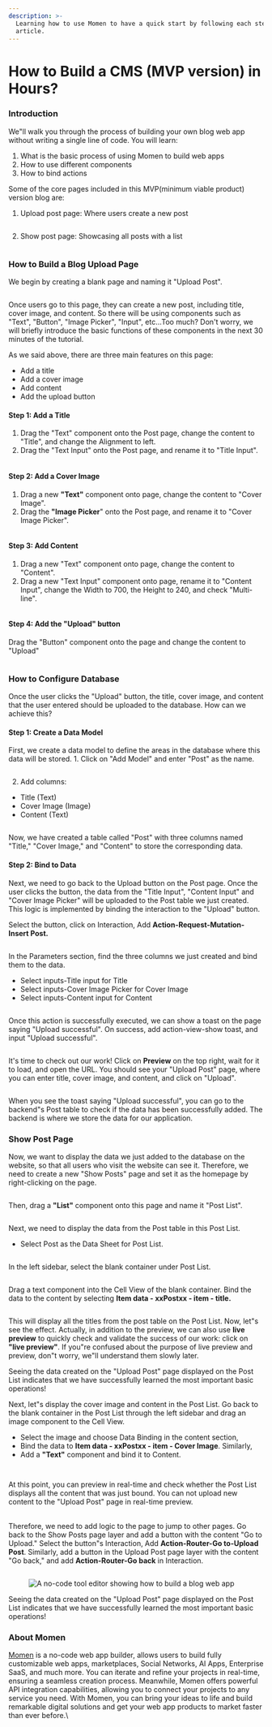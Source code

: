 ```yaml
---
description: >-
  Learning how to use Momen to have a quick start by following each step in this
  article.
---
```


# How to Build a CMS (MVP version) in Hours?

### Introduction

We"ll walk you through the process of building your own blog web app without writing a single line of code. You will learn:

1. What is the basic process of using Momen to build web apps
2. How to use different components
3. How to bind actions

Some of the core pages included in this MVP(minimum viable product) version blog are:

1. Upload post page: Where users create a new post

<figure><img src="../.gitbook/assets/1 (9).1.png" alt=""><figcaption></figcaption></figure>

2. Show post page: Showcasing all posts with a list

<figure><img src="../.gitbook/assets/2 (10).1.png" alt=""><figcaption></figcaption></figure>

### How to Build a Blog Upload Page

We begin by creating a blank page and naming it "Upload Post".

<figure><img src="../.gitbook/assets/3 (42).png" alt=""><figcaption></figcaption></figure>

Once users go to this page, they can create a new post, including title, cover image, and content. So there will be using components such as "Text", "Button", "Image Picker", "Input", etc...Too much? Don't worry, we will briefly introduce the basic functions of these components in the next 30 minutes of the tutorial.&#x20;

As we said above, there are three main features on this page:

* Add a title
* Add a cover image
* Add content
* Add the upload button

#### Step 1: Add a Title

1. Drag the "Text" component onto the Post page, change the content to "Title", and change the Alignment to left.
2. Drag the "Text Input" onto the Post page, and rename it to "Title Input".

<figure><img src="../.gitbook/assets/4 (39).png" alt=""><figcaption></figcaption></figure>

#### Step 2: Add a Cover Image

1. Drag a new **"Text"** component onto page, change the content to "Cover Image".
2. Drag the **"Image Picker**" onto the Post page, and rename it to "Cover Image Picker".

<figure><img src="../.gitbook/assets/5 (30).png" alt=""><figcaption></figcaption></figure>

#### Step 3: Add Content

1. Drag a new "Text" component onto page, change the content to "Content".
2. Drag a new "Text Input" component onto page, rename it to "Content Input", change the Width to 700, the Height to 240, and check "Multi-line".

<figure><img src="../.gitbook/assets/6 (30).png" alt=""><figcaption></figcaption></figure>

#### Step 4: Add the "Upload" button

Drag the "Button" component onto the page and change the content to "Upload"

<figure><img src="../.gitbook/assets/7 (22).png" alt=""><figcaption></figcaption></figure>

### How to Configure Database

Once the user clicks the "Upload" button, the title, cover image, and content that the user entered should be uploaded to the database. How can we achieve this?

#### Step 1: Create a Data Model

First, we create a data model to define the areas in the database where this data will be stored. 1. Click on "Add Model" and enter "Post" as the name.

<figure><img src="../.gitbook/assets/8.gif" alt=""><figcaption></figcaption></figure>

2. Add columns:

* Title (Text)
* Cover Image (Image)
* Content (Text)

<figure><img src="../.gitbook/assets/9.gif" alt=""><figcaption></figcaption></figure>

Now, we have created a table called "Post" with three columns named "Title," "Cover Image," and "Content" to store the corresponding data.

#### Step 2: Bind to Data

Next, we need to go back to the Upload button on the Post page. Once the user clicks the button, the data from the "Title Input", "Content Input" and "Cover Image Picker" will be uploaded to the Post table we just created. This logic is implemented by binding the interaction to the "Upload" button.&#x20;

Select the button, click on Interaction, Add **Action-Request-Mutation-Insert Post.**

<figure><img src="../.gitbook/assets/10 (18).png" alt=""><figcaption></figcaption></figure>

In the Parameters section, find the three columns we just created and bind them to the data.

* Select inputs-Title input for Title
* Select inputs-Cover Image Picker for Cover Image
* Select inputs-Content input for Content

<figure><img src="../.gitbook/assets/11 (15).png" alt=""><figcaption></figcaption></figure>

Once this action is successfully executed, we can show a toast on the page saying "Upload successful". On success, add action-view-show toast, and input "Upload successful".

<figure><img src="../.gitbook/assets/12 (14).png" alt=""><figcaption></figcaption></figure>

It's time to check out our work! Click on **Preview** on the top right, wait for it to load, and open the URL. You should see your "Upload Post" page, where you can enter title, cover image, and content, and click on "Upload".

<figure><img src="../.gitbook/assets/13 (15).png" alt=""><figcaption></figcaption></figure>

When you see the toast saying "Upload successful", you can go to the backend"s Post table to check if the data has been successfully added. The backend is where we store the data for our application.



### Show Post Page

Now, we want to display the data we just added to the database on the website, so that all users who visit the website can see it. Therefore, we need to create a new "Show Posts" page and set it as the homepage by right-clicking on the page.

<figure><img src="../.gitbook/assets/14 (9).png" alt=""><figcaption></figcaption></figure>

Then, drag a **"List"** component onto this page and name it "Post List".

<figure><img src="../.gitbook/assets/15 (9).png" alt=""><figcaption></figcaption></figure>

Next, we need to display the data from the Post table in this Post List.

* Select Post as the Data Sheet for Post List.

<figure><img src="../.gitbook/assets/16 (7).png" alt=""><figcaption></figcaption></figure>

In the left sidebar, select the blank container under Post List.

<figure><img src="../.gitbook/assets/17 (6).png" alt=""><figcaption></figcaption></figure>

Drag a text component into the Cell View of the blank container. Bind the data to the content by selecting **Item data - xxPostxx - item - title.**

<figure><img src="../.gitbook/assets/18 (2).png" alt=""><figcaption></figcaption></figure>

This will display all the titles from the post table on the Post List. Now, let"s see the effect. Actually, in addition to the preview, we can also use **live preview** to quickly check and validate the success of our work: click on **"live preview"**. If you"re confused about the purpose of live preview and preview, don"t worry, we"ll understand them slowly later.

Seeing the data created on the "Upload Post" page displayed on the Post List indicates that we have successfully learned the most important basic operations!&#x20;

Next, let"s display the cover image and content in the Post List. Go back to the blank container in the Post List through the left sidebar and drag an image component to the Cell View.

* Select the image and choose Data Binding in the content section,
* Bind the data to **Item data - xxPostxx - item - Cover Image**. Similarly,
* Add a **"Text"** component and bind it to Content.

<figure><img src="../.gitbook/assets/19 (3).png" alt=""><figcaption></figcaption></figure>

<figure><img src="../.gitbook/assets/20 (3).png" alt=""><figcaption></figcaption></figure>

At this point, you can preview in real-time and check whether the Post List displays all the content that was just bound. You can not upload new content to the "Upload Post" page in real-time preview.

\
Therefore, we need to add logic to the page to jump to other pages. Go back to the Show Posts page layer and add a button with the content "Go to Upload." Select the button"s Interaction, Add **Action-Router-Go to-Upload Post**. Similarly, add a button in the Upload Post page layer with the content "Go back," and add **Action-Router-Go back** in Interaction.

<figure><img src="../.gitbook/assets/21 (4).png" alt=""><figcaption></figcaption></figure>

<figure><img src="../.gitbook/assets/22 (2).png" alt="A no-code tool editor showing how to build a blog web app"><figcaption></figcaption></figure>

Seeing the data created on the "Upload Post" page displayed on the Post List indicates that we have successfully learned the most important basic operations!

### About Momen

[Momen](https://momen.app/?channel=blog-about) is a no-code web app builder, allows users to build fully customizable web apps, marketplaces, Social Networks, AI Apps, Enterprise SaaS, and much more. You can iterate and refine your projects in real-time, ensuring a seamless creation process. Meanwhile, Momen offers powerful API integration capabilities, allowing you to connect your projects to any service you need. With Momen, you can bring your ideas to life and build remarkable digital solutions and get your web app products to market faster than ever before.\
